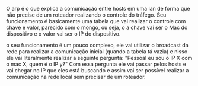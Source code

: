 O arp é o que explica a comunicação entre hosts em uma lan de forma que não precise de um roteador realizando o controle do tráfego. Seu funcionamento é basicamente uma tabela que vai realizar o controle com chave e valor, parecido com o mongo, ou seja, o a chave vai ser o Mac do dispositivo e o valor vai ser o IP do dispositivo. 

o seu funcionamento é um pouco complexo, ele vai utilizar o broadcast da rede para realizar a comunicação inicial (quando a tabela tá vazia) e nisso ele vai literalmente realizar a seguinte pergunta: "Pessoal eu sou o IP X com o mac X, quem é o IP y?" Com essa pergunta ele vai passar pelos hosts e vai chegar no IP que eles está buscando e assim vai ser possível realizar a comunicação na rede local sem precisar de um roteador. 